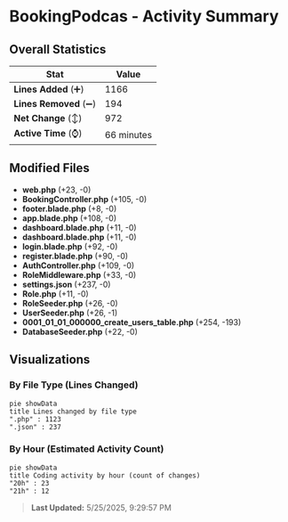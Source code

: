 # BookingPodcas - Activity Summary 

## Overall Statistics

| Stat                   | Value                                                             |
| ---------------------- | ----------------------------------------------------------------- |
| **Lines Added** (➕)   | 1166                                          |
| **Lines Removed** (➖) | 194                                        |
| **Net Change** (↕)    | 972                |
| **Active Time** (⌚)   | 66 minutes |


## Modified Files
- **web.php** (+23, -0)
- **BookingController.php** (+105, -0)
- **footer.blade.php** (+8, -0)
- **app.blade.php** (+108, -0)
- **dashboard.blade.php** (+11, -0)
- **dashboard.blade.php** (+11, -0)
- **login.blade.php** (+92, -0)
- **register.blade.php** (+90, -0)
- **AuthController.php** (+109, -0)
- **RoleMiddleware.php** (+33, -0)
- **settings.json** (+237, -0)
- **Role.php** (+11, -0)
- **RoleSeeder.php** (+26, -0)
- **UserSeeder.php** (+26, -1)
- **0001_01_01_000000_create_users_table.php** (+254, -193)
- **DatabaseSeeder.php** (+22, -0)

## Visualizations

### By File Type (Lines Changed)

```mermaid
pie showData
title Lines changed by file type
".php" : 1123
".json" : 237
```

### By Hour (Estimated Activity Count)

```mermaid
pie showData
title Coding activity by hour (count of changes)
"20h" : 23
"21h" : 12
```


> **Last Updated:** 5/25/2025, 9:29:57 PM